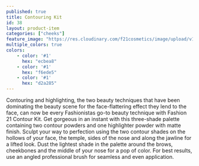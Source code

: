 ```yaml
---
published: true
title: Contouring Kit
id: 38
layout: product-item
categories: ["cheeks"]
feature_image: "https://res.cloudinary.com/f21cosmetics/image/upload/v1495526545/contouring-kit.jpg"
multiple_colors: true
colors:
    - color: '#1'
      hex: "ecbea8"
    - color: '#1'
      hex: "f6ede5"
    - color: '#1'
      hex: "d2a285"
---
```

Contouring and highlighting, the two beauty techniques that have been dominating the beauty scene for the face-flattering effect they lend to the face, can now be every Fashionistas go-to beauty technique with Fashion 21 Contour Kit. Get gorgeous in an instant with this three-shade palette containing two contour powders and one highlighter powder with matte finish. Sculpt your way to perfection using the two contour shades on the hollows of your face, the temple, sides of the nose and along the jawline for a lifted look.   Dust the lightest shade in the palette around the brows, cheekbones and the middle of your nose for a pop of color. For best results, use an angled professional brush for seamless and even application.
